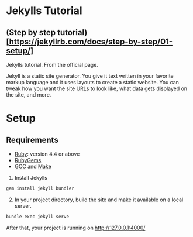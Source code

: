 # Jekylls Tutorial
## (Step by step tutorial)[https://jekyllrb.com/docs/step-by-step/01-setup/]

Jekylls tutorial. From the official page.

Jekyll is a static site generator. You give it text written in your favorite markup language and it uses layouts to create a static website. You can tweak how you want the site URLs to look like, what data gets displayed on the site, and more.

# Setup

## Requirements

- [Ruby](https://www.ruby-lang.org/en/downloads/): version 4.4 or above
- [RubyGems](https://rubygems.org/pages/download)
- [GCC](https://gcc.gnu.org/install/) and [Make](https://www.gnu.org/software/make/)

1. Install Jekylls
```bash
gem install jekyll bundler
```

2. In your project directory, build the site and make it available on a local server.
```bash
bundle exec jekyll serve
```

After that, your project is running on http://127.0.0.1:4000/

